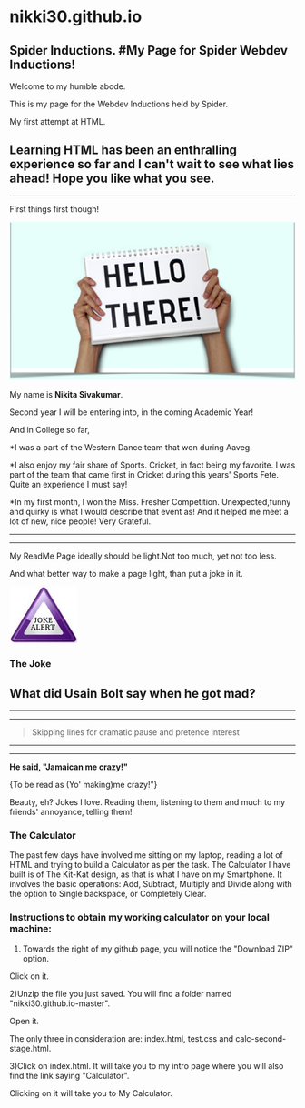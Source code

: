 # nikki30.github.io
Spider Inductions.
#**My Page for Spider Webdev Inductions!**
---
Welcome to my humble abode.

This is my page for the Webdev Inductions held by Spider. 

My first attempt at HTML. 

Learning HTML has been an enthralling experience so far and I can't wait to see what lies ahead!
Hope you like what you see.
---
---
First things first though!

![Hello there](images/hello.png) 

My name is **Nikita Sivakumar**.

Second year I will be entering into, in the coming Academic Year!

And in College so far,

*I was a part of the Western Dance team that won during Aaveg.

*I also enjoy my fair share of Sports. Cricket, in fact being my favorite. 
I was part of the team that came first in Cricket during this years' Sports Fete. 
Quite an experience I must say!

*In my first month, I won the Miss. Fresher Competition. 
Unexpected,funny and quirky is what I would describe that event as!
And it helped me meet a lot of new, nice people! Very Grateful.


---
---
My ReadMe Page ideally should be light.Not too much, yet not too less.

And what better way to make a page light, than put a joke in it.

![joke alert](images/joke.png) 

### The Joke

What did Usain Bolt say when he got mad?
---
---
---
>Skipping lines for dramatic pause and pretence interest
---
---


**He said, "Jamaican me crazy!"**

{To be read as (Yo' making)me crazy!"}

Beauty, eh?
Jokes I love. Reading them, listening to them and much to my friends' annoyance, telling them!

### The Calculator

The past few days have involved me sitting on my laptop, reading a lot of HTML and trying to build a Calculator as per the task.
The Calculator I have built is of The Kit-Kat design, as that is what I have on my Smartphone. 
It involves the basic operations:
Add, Subtract, Multiply and Divide along with the option to Single backspace, or Completely Clear.

### Instructions to obtain my working calculator on your local machine:

1) Towards the right of my github page, you will notice the "Download ZIP" option.

Click on it.

2)Unzip the file you just saved. You will find a folder named "nikki30.github.io-master".

Open it.

The only three in consideration are: index.html, test.css and calc-second-stage.html.

3)Click on index.html. It will take you to my intro page where you will also find the link saying "Calculator".

Clicking on it will take you to My Calculator. 











